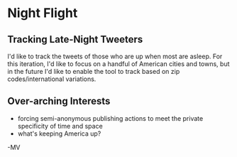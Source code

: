 Night Flight
========
Tracking Late-Night Tweeters
------------------------

I'd like to track the tweets of those who are up when most are asleep. For this iteration, I'd like to focus on a handful of American cities and towns, but in the future I'd like to enable the tool to track based on zip codes/international variations.

Over-arching Interests
------------------
* forcing semi-anonymous publishing actions to meet the private specificity of time and space
* what's keeping America up?

\-MV